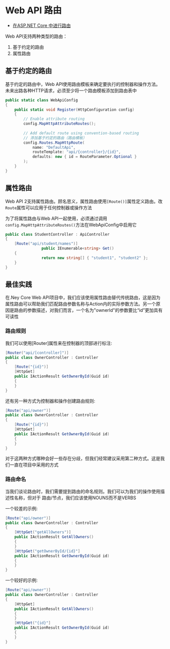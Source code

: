 ﻿# Web API 路由

* [在ASP.NET Core 中进行路由](https://medium.com/quick-code/routing-in-asp-net-core-c433bff3f1a4)

Web API支持两种类型的路由：

1. 基于约定的路由
2. 属性路由

## 基于约定的路由
基于约定的路由中，Web API使用路由模板来确定要执行的控制器和操作方法。未来出路各种HTTP请求，必须至少将一个路由模板添加到路由表中

```C#
public static class WebApiConfig
{
    public static void Register(HttpConfiguration config)
    {
        // Enable attribute routing
        config.MapHttpAttributeRoutes();
        
        // Add default route using convention-based routing
        // 添加基于约定的路由（路由模板）
        config.Routes.MapHttpRoute(
            name: "DefaultApi",
            routeTemplate: "api/{controller}/{id}",
            defaults: new { id = RouteParameter.Optional }
        );
    }
}
```

## 属性路由
Web API 2支持属性路由。顾名思义，属性路由使用`[Route()]`属性定义路由。改`Route`属性可以应用于任何控制器或操作方法

为了将属性路由与Web API一起使用，必须通过调用`config.MapHttpAttributeRoutes()`方法在WebApiConfig中启用它

```C#
public class StudentController : ApiController
{
    [Route("api/student/names")]
                public IEnumerable<string> Get()
    {
                return new string[] { "student1", "student2" };
    }
}
```

## 最佳实践

在.Ney Core Web API项目中，我们应该使用属性路由替代传统路由，这是因为属性路由可以帮助我们匹配路由参数名称与Action内的实际参数方法。另一个原因是路由的参数描述，对我们而言，一个名为"ownerId"的参数要比“id”更加具有可读性


### 路由规则

我们可以使用[Router]属性来在控制器的顶部进行标注:

```C#
[Router("api/[controller]")]
public class OwnerController : Controller
{
    [Route("{id}")]
    [HttpGet]
    public IActionResult GetOwnerById(Guid id)
    {
    }
}
```

还有另一种方式为控制器和操作创建路由规则:
```C#
[Route("api/owner")]
public class OwnerController : Controller
{
    [Route("{id}")]
    [HttpGet]
    public IActionResult GetOwnerById(Guid id)
    {
    }
}
```

对于这两种方式哪种会好一些存在分歧，但我们经常建议采用第二种方式。这是我们一直在项目中采用的方式


### 路由命名
当我们谈论路由时，我们需要提到路由的命名规则。我们可以为我们的操作使用描述性名称，但对于 路由/节点，我们应该使用NOUNS而不是VERBS

一个较差的示例:
```C#
[Route("api/owner")]
public class OwnerController : Controller
{
    [HttpGet("getAllOwners")]
    public IActionResult GetAllOwners()
    {
    }
    [HttpGet("getOwnerById/{id}"]
    public IActionResult GetOwnerById(Guid id)
    {
    }
}
```

一个较好的示例:
```C#
[Route("api/owner")]
public class OwnerController : Controller
{
    [HttpGet]
    public IActionResult GetAllOwners()
    {
    }
    [HttpGet("{id}"]
    public IActionResult GetOwnerById(Guid id)
    {
    }
}
```